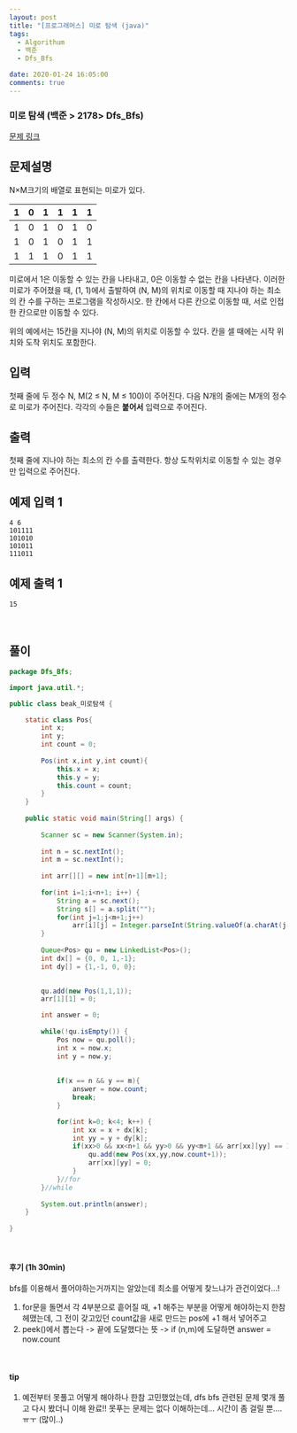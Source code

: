 ```yaml
---
layout: post
title: "[프로그래머스] 미로 탐색 (java)"
tags:
  - Algorithum
  - 백준 
  - Dfs_Bfs

date: 2020-01-24 16:05:00
comments: true
---
```




###   미로 탐색 (백준 > 2178> Dfs_Bfs)

[문제 링크](https://www.acmicpc.net/problem/2178 )

## 문제설명

N×M크기의 배열로 표현되는 미로가 있다.

| 1    | 0    | 1    | 1    | 1    | 1    |
| ---- | ---- | ---- | ---- | ---- | ---- |
| 1    | 0    | 1    | 0    | 1    | 0    |
| 1    | 0    | 1    | 0    | 1    | 1    |
| 1    | 1    | 1    | 0    | 1    | 1    |

미로에서 1은 이동할 수 있는 칸을 나타내고, 0은 이동할 수 없는 칸을 나타낸다. 이러한 미로가 주어졌을 때, (1, 1)에서 출발하여 (N, M)의 위치로 이동할 때 지나야 하는 최소의 칸 수를 구하는 프로그램을 작성하시오. 한 칸에서 다른 칸으로 이동할 때, 서로 인접한 칸으로만 이동할 수 있다.

위의 예에서는 15칸을 지나야 (N, M)의 위치로 이동할 수 있다. 칸을 셀 때에는 시작 위치와 도착 위치도 포함한다.

## 입력

첫째 줄에 두 정수 N, M(2 ≤ N, M ≤ 100)이 주어진다. 다음 N개의 줄에는 M개의 정수로 미로가 주어진다. 각각의 수들은 **붙어서** 입력으로 주어진다.

## 출력

첫째 줄에 지나야 하는 최소의 칸 수를 출력한다. 항상 도착위치로 이동할 수 있는 경우만 입력으로 주어진다.

## 예제 입력 1

```
4 6
101111
101010
101011
111011
```

## 예제 출력 1

```
15
```

<br>

## 풀이

```java
package Dfs_Bfs;

import java.util.*;

public class beak_미로탐색 {

	static class Pos{
		int x;
		int y;
		int count = 0;
		
		Pos(int x,int y,int count){
			this.x = x;
			this.y = y;
			this.count = count;
		}
	}
	
	public static void main(String[] args) {
		
		Scanner sc = new Scanner(System.in);
		
		int n = sc.nextInt();
		int m = sc.nextInt();
		
		int arr[][] = new int[n+1][m+1];
		
		for(int i=1;i<n+1; i++) {
			String a = sc.next();
			String s[] = a.split("");
			for(int j=1;j<m+1;j++)
				arr[i][j] = Integer.parseInt(String.valueOf(a.charAt(j-1)));
		}
		
		Queue<Pos> qu = new LinkedList<Pos>();
		int dx[] = {0, 0, 1,-1};
		int dy[] = {1,-1, 0, 0};
		

		qu.add(new Pos(1,1,1));
		arr[1][1] = 0;

		int answer = 0;
		
		while(!qu.isEmpty()) {
			Pos now = qu.poll();
			int x = now.x;
			int y = now.y;
			
			
			if(x == n && y == m){
				answer = now.count;
				break;
			}

			for(int k=0; k<4; k++) {
				int xx = x + dx[k];
				int yy = y + dy[k];
				if(xx>0 && xx<n+1 && yy>0 && yy<m+1 && arr[xx][yy] == 1) {
					qu.add(new Pos(xx,yy,now.count+1));
					arr[xx][yy] = 0;
				}
			}//for
		}//while
		
		System.out.println(answer);
	}
	
}

```

<br>

#### 후기 (1h 30min)

bfs를 이용해서 풀어야하는거까지는 알았는데 최소를 어떻게 찾느냐가 관건이었다...! <br>

1. for문을 돌면서 각 4부분으로 흩어질 때, +1 해주는 부분을 어떻게 해야하는지 한참 헤맸는데, 그 전이 갖고있던 count값을 새로 만드는 pos에 +1 해서 넣어주고
2. peek()에서 뽑는다 -> 끝에 도달했다는 뜻 -> if (n,m)에 도달하면 answer = now.count



<br>

#### tip

1. 예전부터 못풀고 어떻게 해야하나 한참 고민했었는데, dfs bfs 관련된 문제 몇개 풀고 다시 봤더니 이해 완료!! 못푸는 문제는 없다 이해하는데... 시간이 좀 걸릴 뿐....ㅠㅜ (많이..)

<br>